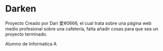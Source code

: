 # Darken
Proyecto Creado por Dari 爱#0666, el cual trata sobre una página web medio profesional sobre una cafetería, falta añadir cosas para que sea un proyecto terminado.

Alumno de Informatica A
